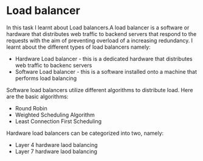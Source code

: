 # Load balancer
In this task I learnt about Load balancers.A load balancer is a software or hardware that distributes web traffic
to backend servers that respond to the requests with the aim of preventing overload of a increasing redundancy.
I learnt about the different types of load balancers namely:
- Hardware Load balancer - this is a dedicated hardware that distributes web traffic to backenc servers
- Software Load balancer - this is a software installed onto a machine that performs load balancing

Software load balancers utilize different algorithms to distribute load. Here are the basic algorithms:
- Round Robin
- Weighted Scheduling Algorithm
- Least Connection First Scheduling

Hardware load balancers can be categorized into two, namely:
- Layer 4 hardware laod balancing
- Layer 7 hardware laod balancing
